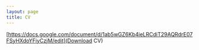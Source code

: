 ```yaml
---
layout: page
title: CV
---
```



[https://docs.google.com/document/d/1ab5wGZ6Kb4ieLRCdiT29AQRdrE07FSyHXdoYFiyCzjM/edit](Download CV)
